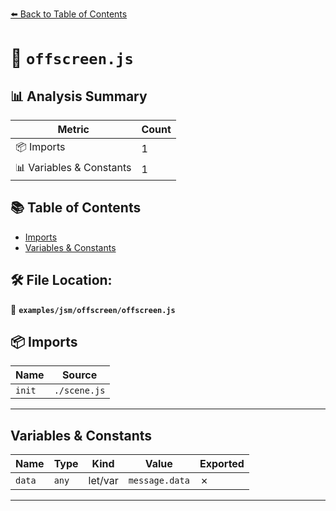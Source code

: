 [⬅️ Back to Table of Contents](../../../index.md)

# 📄 `offscreen.js`

## 📊 Analysis Summary

| Metric | Count |
|--------|-------|
| 📦 Imports | 1 |
| 📊 Variables & Constants | 1 |

## 📚 Table of Contents

- [Imports](#imports)
- [Variables & Constants](#variables-constants)

## 🛠️ File Location:
📂 **`examples/jsm/offscreen/offscreen.js`**

## 📦 Imports

| Name | Source |
|------|--------|
| `init` | `./scene.js` |


---

## Variables & Constants

| Name | Type | Kind | Value | Exported |
|------|------|------|-------|----------|
| `data` | `any` | let/var | `message.data` | ✗ |


---